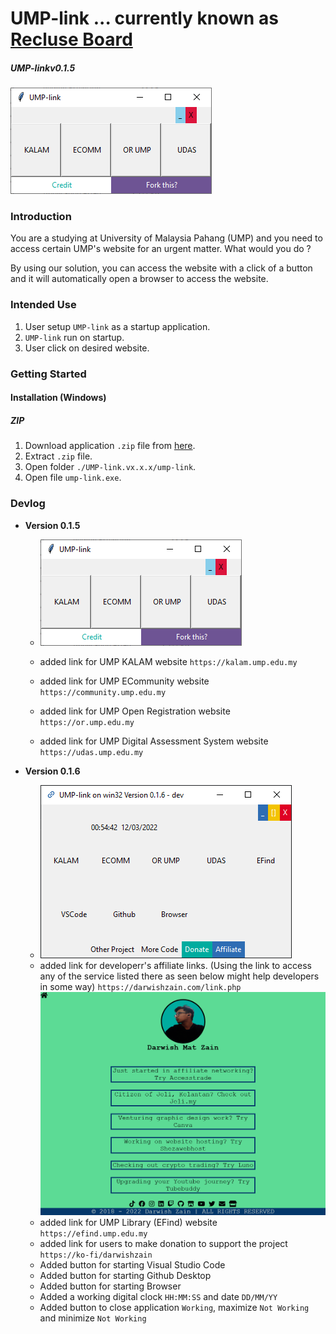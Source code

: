 # UMP-link ... currently known as [Recluse Board](https://github.com/darwishzain/recluse-board)
##### UMP-linkv0.1.5
![v0.1.5](img/ump-link-v0.1.5.png)
### Introduction
You are a studying at University of Malaysia Pahang (UMP) and you need to access certain UMP's website for an urgent matter. What would you do ?

By using our solution, you can access the website with a click of a button and it will automatically open a browser to access the website.

### Intended Use
1. User setup ```UMP-link``` as a startup application.
2. ```UMP-link``` run on startup.
3. User click on desired website.

### Getting Started
#### Installation (Windows)
##### ZIP
1. Download application ```.zip``` file from [here](https://github.com/darwishzain/ump-link/releases/download/neo-release/UMP-Link.v0.1.5.zip).
2. Extract ```.zip``` file.
3. Open folder ```./UMP-link.vx.x.x/ump-link```.
4. Open file ```ump-link.exe```.

### Devlog
* **Version 0.1.5**
  - ![v0.1.5](img/ump-link-v0.1.5.png)

  - added link for UMP KALAM website ```https://kalam.ump.edu.my```
  - added link for UMP ECommunity website ```https://community.ump.edu.my```
  - added link for UMP Open Registration website ```https://or.ump.edu.my```
  - added link for UMP Digital Assessment System website ```https://udas.ump.edu.my```


* **Version 0.1.6**
  - ![v0.1.6](img/ump-link-v0.1.6.png)
  - added link for developerr's affiliate links. (Using the link to access any of the service listed there as seen below might help developers in some way) ```https://darwishzain.com/link.php``` ![v0.1.6](img/link-page.png)
  - added link for UMP Library (EFind) website ```https://efind.ump.edu.my```
  - added link for users to make donation to support the project ```https://ko-fi/darwishzain```
  - Added button for starting Visual Studio Code
  - Added button for starting Github Desktop
  - Added button for starting Browser
  - Added a working digital clock ```HH:MM:SS``` and date ```DD/MM/YY```
  - Added button to close application ```Working```, maximize ```Not Working``` and minimize ```Not Working```
